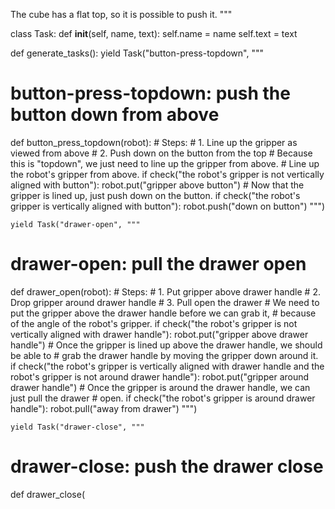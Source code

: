 

The cube has a flat top, so it is possible to push it.
"""

class Task:
    def __init__(self, name, text):
        self.name = name
        self.text = text


def generate_tasks():
    yield Task("button-press-topdown", """

# button-press-topdown: push the button down from above
def button_press_topdown(robot):
    # Steps:
    #  1. Line up the gripper as viewed from above
    #  2. Push down on the button from the top
    # Because this is "topdown", we just need to line up the gripper from above.
    # Line up the robot's gripper from above.
    if check("the robot's gripper is not vertically aligned with button"):
        robot.put("gripper above button")
    # Now that the gripper is lined up, just push down on the button.
    if check("the robot's gripper is vertically aligned with button"):
        robot.push("down on button")
    """)

    yield Task("drawer-open", """

# drawer-open: pull the drawer open
def drawer_open(robot):
    # Steps:
    #  1. Put gripper above drawer handle
    #  2. Drop gripper around drawer handle
    #  3. Pull open the drawer
    # We need to put the gripper above the drawer handle before we can grab it,
    # because of the angle of the robot's gripper.
    if check("the robot's gripper is not vertically aligned with drawer handle"):
        robot.put("gripper above drawer handle")
    # Once the gripper is lined up above the drawer handle, we should be able to
    # grab the drawer handle by moving the gripper down around it.
    if check("the robot's gripper is vertically aligned with drawer handle and the robot's gripper is not around drawer handle"):
        robot.put("gripper around drawer handle")
    # Once the gripper is around the drawer handle, we can just pull the drawer
    # open.
    if check("the robot's gripper is around drawer handle"):
        robot.pull("away from drawer")
    """)

    yield Task("drawer-close", """

# drawer-close: push the drawer close
def drawer_close(